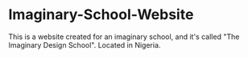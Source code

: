 # Imaginary-School-Website
This is a website created for an imaginary school, and it's called "The Imaginary Design School". Located in Nigeria.
